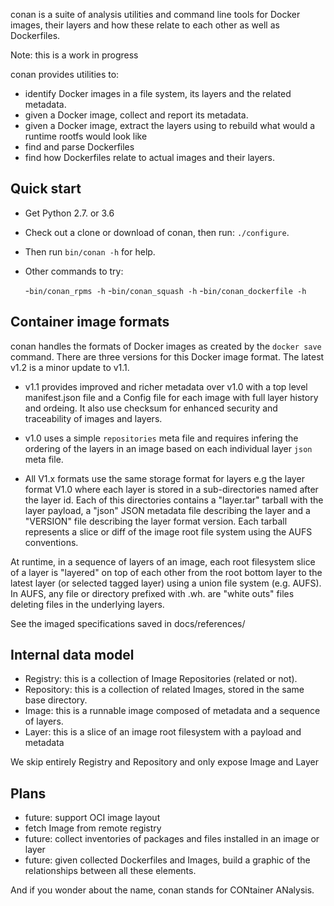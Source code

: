 
conan is a suite of analysis utilities and command line tools for Docker images,
their layers and how these relate to each other as well as Dockerfiles.

Note: this is a work in progress
 
conan provides utilities to:
 - identify Docker images in a file system, its layers and the related metadata.
 - given a Docker image, collect and report its metadata.
 - given a Docker image, extract the layers using to rebuild what would a runtime
   rootfs would look like
 - find and parse Dockerfiles
 - find how Dockerfiles relate to actual images and their layers.
 
 
Quick start
-----------

- Get Python 2.7. or 3.6
- Check out a clone or download of conan, then run: `./configure`.
- Then run `bin/conan -h` for help.
- Other commands to try:

    -`bin/conan_rpms -h`
    -`bin/conan_squash -h`
    -`bin/conan_dockerfile -h`

 
Container image formats
-------------------

conan handles the formats of Docker images as created by the `docker save` command.
There are three versions for this Docker image format. 
The latest v1.2 is a minor update to v1.1.

- v1.1 provides improved and richer metadata over v1.0 with a top level manifest.json
  file and a Config file for each image with full layer history and ordeing. It also
  use checksum for enhanced security and traceability of images and layers.

- v1.0 uses a simple `repositories` meta file and requires infering the ordering of
  the layers in an image based on each individual layer `json` meta file.

- All V1.x formats use the same storage format for layers e.g the layer format V1.0
  where each layer is stored in a sub-directories named after the layer id. 
  Each of this directories contains a "layer.tar" tarball with the layer payload, 
  a "json" JSON metadata file describing the layer and a "VERSION" file describing
  the layer format version. Each tarball represents a slice or diff of the image
  root file system using the AUFS conventions.

At runtime, in a sequence of layers of an image, each root filesystem slice of a 
layer is "layered" on top of each other from the root bottom layer to the latest
layer (or selected tagged layer) using a union file system (e.g. AUFS).
In AUFS, any file or directory prefixed with .wh. are "white outs" files deleting
files in the underlying layers.

See the imaged specifications saved in docs/references/


Internal data model
-------------------
- Registry: this is a collection of Image Repositories (related or not).
- Repository: this is a collection of related Images, stored in the same base directory.
- Image: this is a runnable image composed of metadata and a sequence of layers.
- Layer: this is a slice of an image root filesystem with a payload and metadata

We skip entirely Registry and Repository and only expose Image and Layer


Plans
-------------------
 - future: support OCI image layout
 - fetch Image from remote registry
 - future: collect inventories of packages and files installed in an image or layer
 - future: given collected Dockerfiles and Images, build a graphic 
   of the relationships between all these elements.

And if you wonder about the name, conan stands for CONtainer ANalysis.
